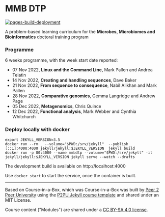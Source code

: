 # MMB DTP

[![pages-build-deployment](https://github.com/mmbdtp/mmbdtp.github.io/actions/workflows/pages/pages-build-deployment/badge.svg)](https://github.com/mmbdtp/mmbdtp.github.io/actions/workflows/pages/pages-build-deployment)

A problem-based learning curriculum for the **Microbes, Microbiomes and Bioinformatics** doctoral training program

### Programme

6 weeks programme, with the week start date reported:

* 07 Nov 2022, **Linux and the Command Line**, Mark Pallen and Andrea Telatin
* 14 Nov 2022, **Creating and handling sequences**, Dave Baker 
* 21 Nov 2022, **From sequence to consequence**, Nabil Alikhan and Mark Pallen
* 28 Nov 2022, **Comparative genomics**, Gemma Langridge and Andrew Page
* 05 Dec 2022, **Metagenomics**, Chris Quince
* 12 Dec 2022, **Functional analysis**, Mark Webber and Cynthia Whitchurch


### Deploy locally with docker 

``` 
export JEKYLL_VERSION=3.5
docker run --rm   --volume="$PWD:/srv/jekyll"  --publish [::1]:4000:4000 jekyll/jekyll:$JEKYLL_VERSION  jekyll build
docker run -p 80:4000 --name mmbdtp --volume="$PWD:/srv/jekyll" -it jekyll/jekyll:$JEKYLL_VERSION jekyll serve --watch --drafts
```



The development build is available on http://localhost:4000 

Use `docker start` to start the service, once the container is built.


---

Based on Course-in-a-Box, which was 
Course-in-a-Box was built by [Peer 2 Peer University](https://www.p2pu.org) using the [P2PU Jekyll course template](https://github.com/p2pu/jekyll-course-template) and shared under an MIT License.

Course content ("Modules") are shared under a [CC BY-SA 4.0 license](https://creativecommons.org/licenses/by-sa/4.0/).

